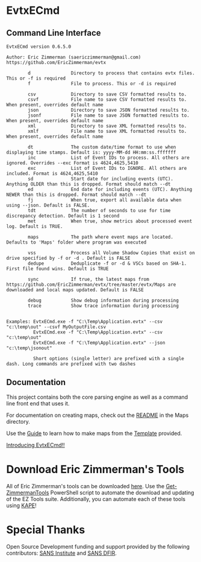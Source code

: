 # EvtxECmd

## Command Line Interface

    EvtxECmd version 0.6.5.0
    
    Author: Eric Zimmerman (saericzimmerman@gmail.com)
    https://github.com/EricZimmerman/evtx
    
            d               Directory to process that contains evtx files. This or -f is required
            f               File to process. This or -d is required
    
            csv             Directory to save CSV formatted results to.
            csvf            File name to save CSV formatted results to. When present, overrides default name
            json            Directory to save JSON formatted results to.
            jsonf           File name to save JSON formatted results to. When present, overrides default name
            xml             Directory to save XML formatted results to.
            xmlf            File name to save XML formatted results to. When present, overrides default name
    
            dt              The custom date/time format to use when displaying time stamps. Default is: yyyy-MM-dd HH:mm:ss.fffffff
            inc             List of Event IDs to process. All others are ignored. Overrides --exc Format is 4624,4625,5410
            exc             List of Event IDs to IGNORE. All others are included. Format is 4624,4625,5410
            sd              Start date for including events (UTC). Anything OLDER than this is dropped. Format should match --dt
            ed              End date for including events (UTC). Anything NEWER than this is dropped. Format should match --dt
            fj              When true, export all available data when using --json. Default is FALSE.
            tdt             The number of seconds to use for time discrepancy detection. Default is 1 second
            met             When true, show metrics about processed event log. Default is TRUE.

            maps            The path where event maps are located. Defaults to 'Maps' folder where program was executed

            vss             Process all Volume Shadow Copies that exist on drive specified by -f or -d . Default is FALSE
            dedupe          Deduplicate -f or -d & VSCs based on SHA-1. First file found wins. Default is TRUE

            sync            If true, the latest maps from https://github.com/EricZimmerman/evtx/tree/master/evtx/Maps are downloaded and local maps updated. Default is FALSE

            debug           Show debug information during processing
            trace           Show trace information during processing


    Examples: EvtxECmd.exe -f "C:\Temp\Application.evtx" --csv "c:\temp\out" --csvf MyOutputFile.csv
              EvtxECmd.exe -f "C:\Temp\Application.evtx" --csv "c:\temp\out"
              EvtxECmd.exe -f "C:\Temp\Application.evtx" --json "c:\temp\jsonout"

              Short options (single letter) are prefixed with a single dash. Long commands are prefixed with two dashes

## Documentation

This project contains both the core parsing engine as well as a command line front end that uses it.

For documentation on creating maps, check out the [README](https://github.com/EricZimmerman/evtx/blob/master/evtx/Maps/!!!!README.md) in the Maps directory. 

Use the [Guide](https://github.com/EricZimmerman/evtx/blob/master/evtx/Maps/!Channel-Name_Provider-Name_EventID.guide) to learn how to make maps from the [Template](https://github.com/EricZimmerman/evtx/blob/master/evtx/Maps/!Channel-Name_Provider-Name_EventID.template) provided.

[Introducing EvtxECmd!!](https://binaryforay.blogspot.com/2019/04/introducing-evtxecmd.html)

# Download Eric Zimmerman's Tools

All of Eric Zimmerman's tools can be downloaded [here](https://ericzimmerman.github.io/#!index.md). Use the [Get-ZimmermanTools](https://f001.backblazeb2.com/file/EricZimmermanTools/Get-ZimmermanTools.zip) PowerShell script to automate the download and updating of the EZ Tools suite. Additionally, you can automate each of these tools using [KAPE](https://www.kroll.com/en/services/cyber-risk/incident-response-litigation-support/kroll-artifact-parser-extractor-kape)!

# Special Thanks

Open Source Development funding and support provided by the following contributors: [SANS Institute](http://sans.org/) and [SANS DFIR](http://dfir.sans.org/).

